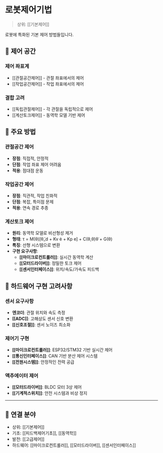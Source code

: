 # 로봇제어기법

> 상위: [[기본제어]]

로봇에 특화된 기본 제어 방법들입니다.

## 🤖 제어 공간

### 제어 좌표계
- [[관절공간제어]] - 관절 좌표에서의 제어
- [[작업공간제어]] - 작업 좌표에서의 제어

### 결합 고려
- [[독립관절제어]] - 각 관절을 독립적으로 제어
- [[계산토크제어]] - 동역학 모델 기반 제어

## 🎯 주요 방법

### 관절공간 제어
- **장점**: 직접적, 안정적
- **단점**: 작업 좌표 제어 어려움
- **적용**: 점대점 운동

### 작업공간 제어
- **장점**: 직관적, 작업 친화적
- **단점**: 복잡, 특이점 문제
- **적용**: 연속 경로 추종

### 계산토크 제어
- **원리**: 동역학 모델로 비선형성 제거
- **형태**: τ = M(θ)[θ̈_d + Kv ė + Kp e] + C(θ,θ̇)θ̇ + G(θ)
- **특징**: 선형 시스템으로 변환
- **구현 요구사항**:
  - **[[마이크로컨트롤러]]**: 실시간 동역학 계산
  - **[[모터드라이버]]**: 정밀한 토크 제어
  - **[[센서인터페이스]]**: 위치/속도/가속도 피드백

## 🔧 하드웨어 구현 고려사항

### 센서 요구사항
- **엔코더**: 관절 위치와 속도 측정
- **[[ADC]]**: 고해상도 센서 신호 변환
- **[[신호조절]]**: 센서 노이즈 최소화

### 제어기 구현
- **[[마이크로컨트롤러]]**: ESP32/STM32 기반 실시간 제어
- **[[통신인터페이스]]**: CAN 기반 분산 제어 시스템
- **[[전원시스템]]**: 안정적인 전력 공급

### 액추에이터 제어
- **[[모터드라이버]]**: BLDC 모터 3상 제어
- **[[기계적스위치]]**: 안전 시스템과 비상 정지

---

## 🔗 연결 분야
- 상위: [[기본제어]]
- 기초: [[피드백제어기초]], [[동역학]]
- 발전: [[고급제어]]
- 하드웨어: [[마이크로컨트롤러]], [[모터드라이버]], [[센서인터페이스]]